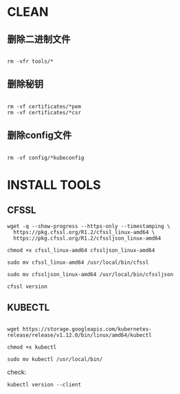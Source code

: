 # CLEAN
##  删除二进制文件
```

rm -vfr tools/*

```

## 删除秘钥
```

rm -vf certificates/*pem
rm -vf certificates/*csr
```

## 删除config文件
```

rm -vf config/*kubeconfig
```



# INSTALL TOOLS


## CFSSL

```
wget -q --show-progress --https-only --timestamping \
  https://pkg.cfssl.org/R1.2/cfssl_linux-amd64 \
  https://pkg.cfssl.org/R1.2/cfssljson_linux-amd64

chmod +x cfssl_linux-amd64 cfssljson_linux-amd64

sudo mv cfssl_linux-amd64 /usr/local/bin/cfssl

sudo mv cfssljson_linux-amd64 /usr/local/bin/cfssljson

```

```
cfssl version

```


## KUBECTL

```

wget https://storage.googleapis.com/kubernetes-release/release/v1.12.0/bin/linux/amd64/kubectl    

chmod +x kubectl   

sudo mv kubectl /usr/local/bin/   

```

check:

```
kubectl version --client

```
